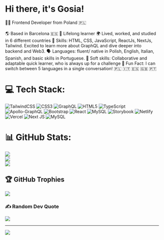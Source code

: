 # Hi there, it's Gosia!

👩‍💻 Frontend Developer from Poland 🇵🇱 <br><br>
🌎 Based in Barcelona 🇪🇸 
🌱 Lifelong learner
🌍 Lived, worked, and studied in 6 different countries
🚀 Skills: HTML, CSS, JavaScript, ReactJs, NextJs, Tailwind. Excited to learn more about GraphQL and dive deeper into backend and Web3.
🗣 Languages: fluent/ native in Polish, English, Italian, Spanish, and basic skills in Portuguese.
🤝 Soft skills: Collaborative and adaptable quick learner, who is always up for a challenge
💫 Fun Fact: I can switch between 5 languages in a single conversation! 🇵🇱 🇮🇹 🇪🇸 🇬🇧 🇵🇹


# 💻 Tech Stack:
![TailwindCSS](https://img.shields.io/badge/tailwindcss-%2338B2AC.svg?style=plastic&logo=tailwind-css&logoColor=white) ![CSS3](https://img.shields.io/badge/css3-%231572B6.svg?style=plastic&logo=css3&logoColor=white) ![GraphQL](https://img.shields.io/badge/-GraphQL-E10098?style=plastic&logo=graphql&logoColor=white) ![HTML5](https://img.shields.io/badge/html5-%23E34F26.svg?style=plastic&logo=html5&logoColor=white) ![TypeScript](https://img.shields.io/badge/typescript-%23007ACC.svg?style=plastic&logo=typescript&logoColor=white) ![Apollo-GraphQL](https://img.shields.io/badge/-ApolloGraphQL-311C87?style=plastic&logo=apollo-graphql) ![Bootstrap](https://img.shields.io/badge/bootstrap-%238511FA.svg?style=plastic&logo=bootstrap&logoColor=white) ![React](https://img.shields.io/badge/react-%2320232a.svg?style=plastic&logo=react&logoColor=%2361DAFB) ![MySQL](https://img.shields.io/badge/mysql-4479A1.svg?style=plastic&logo=mysql&logoColor=white) ![Storybook](https://img.shields.io/badge/-Storybook-FF4785?style=plastic&logo=storybook&logoColor=white) ![Netlify](https://img.shields.io/badge/netlify-%23000000.svg?style=plastic&logo=netlify&logoColor=#00C7B7) ![Vercel](https://img.shields.io/badge/vercel-%23000000.svg?style=plastic&logo=vercel&logoColor=white) ![Next JS](https://img.shields.io/badge/Next-black?style=plastic&logo=next.js&logoColor=white) ![MySQL](https://img.shields.io/badge/mysql-4479A1.svg?style=plastic&logo=mysql&logoColor=white)
# 📊 GitHub Stats:
![](https://github-readme-stats.vercel.app/api?username=gosiast&theme=dark&hide_border=false&include_all_commits=false&count_private=true)<br/>
![](https://github-readme-streak-stats.herokuapp.com/?user=gosiast&theme=dark&hide_border=false)<br/>
![](https://github-readme-stats.vercel.app/api/top-langs/?username=gosiast&theme=dark&hide_border=false&include_all_commits=false&count_private=true&layout=compact)

## 🏆 GitHub Trophies
![](https://github-profile-trophy.vercel.app/?username=gosiast&theme=dark&no-frame=false&no-bg=false&margin-w=4)

### ✍️ Random Dev Quote
![](https://quotes-github-readme.vercel.app/api?type=horizontal&theme=radical)

---
[![](https://visitcount.itsvg.in/api?id=gosiast&icon=2&color=11)](https://visitcount.itsvg.in)

<!-- Proudly created with GPRM ( https://gprm.itsvg.in ) -->
